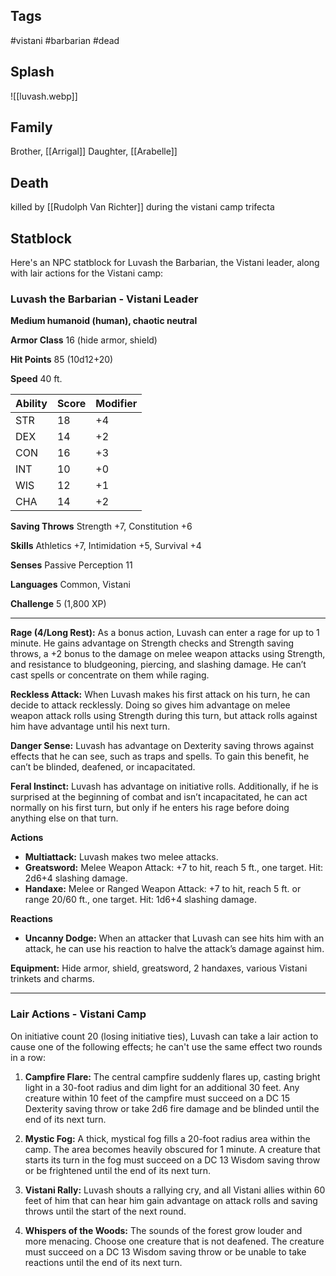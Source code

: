 ## Tags
#vistani #barbarian #dead 
## Splash
![[luvash.webp]]
## Family
Brother, [[Arrigal]]
Daughter, [[Arabelle]]

## Death
killed by [[Rudolph Van Richter]] during the vistani camp trifecta

## Statblock
Here's an NPC statblock for Luvash the Barbarian, the Vistani leader, along with lair actions for the Vistani camp:

### Luvash the Barbarian - Vistani Leader

**Medium humanoid (human), chaotic neutral**

**Armor Class** 16 (hide armor, shield)

**Hit Points** 85 (10d12+20)

**Speed** 40 ft.

| Ability | Score | Modifier |
|---------|-------|----------|
| STR     | 18    | +4       |
| DEX     | 14    | +2       |
| CON     | 16    | +3       |
| INT     | 10    | +0       |
| WIS     | 12    | +1       |
| CHA     | 14    | +2       |

**Saving Throws** Strength +7, Constitution +6

**Skills** Athletics +7, Intimidation +5, Survival +4

**Senses** Passive Perception 11

**Languages** Common, Vistani

**Challenge** 5 (1,800 XP)

---

**Rage (4/Long Rest):** As a bonus action, Luvash can enter a rage for up to 1 minute. He gains advantage on Strength checks and Strength saving throws, a +2 bonus to the damage on melee weapon attacks using Strength, and resistance to bludgeoning, piercing, and slashing damage. He can’t cast spells or concentrate on them while raging.

**Reckless Attack:** When Luvash makes his first attack on his turn, he can decide to attack recklessly. Doing so gives him advantage on melee weapon attack rolls using Strength during this turn, but attack rolls against him have advantage until his next turn.

**Danger Sense:** Luvash has advantage on Dexterity saving throws against effects that he can see, such as traps and spells. To gain this benefit, he can’t be blinded, deafened, or incapacitated.

**Feral Instinct:** Luvash has advantage on initiative rolls. Additionally, if he is surprised at the beginning of combat and isn’t incapacitated, he can act normally on his first turn, but only if he enters his rage before doing anything else on that turn.

**Actions**

- **Multiattack:** Luvash makes two melee attacks.
- **Greatsword:** Melee Weapon Attack: +7 to hit, reach 5 ft., one target. Hit: 2d6+4 slashing damage.
- **Handaxe:** Melee or Ranged Weapon Attack: +7 to hit, reach 5 ft. or range 20/60 ft., one target. Hit: 1d6+4 slashing damage.

**Reactions**

- **Uncanny Dodge:** When an attacker that Luvash can see hits him with an attack, he can use his reaction to halve the attack’s damage against him.

**Equipment:** Hide armor, shield, greatsword, 2 handaxes, various Vistani trinkets and charms.

---

### Lair Actions - Vistani Camp

On initiative count 20 (losing initiative ties), Luvash can take a lair action to cause one of the following effects; he can't use the same effect two rounds in a row:

1. **Campfire Flare:** The central campfire suddenly flares up, casting bright light in a 30-foot radius and dim light for an additional 30 feet. Any creature within 10 feet of the campfire must succeed on a DC 15 Dexterity saving throw or take 2d6 fire damage and be blinded until the end of its next turn.

2. **Mystic Fog:** A thick, mystical fog fills a 20-foot radius area within the camp. The area becomes heavily obscured for 1 minute. A creature that starts its turn in the fog must succeed on a DC 13 Wisdom saving throw or be frightened until the end of its next turn.

3. **Vistani Rally:** Luvash shouts a rallying cry, and all Vistani allies within 60 feet of him that can hear him gain advantage on attack rolls and saving throws until the start of the next round.

4. **Whispers of the Woods:** The sounds of the forest grow louder and more menacing. Choose one creature that is not deafened. The creature must succeed on a DC 13 Wisdom saving throw or be unable to take reactions until the end of its next turn.
